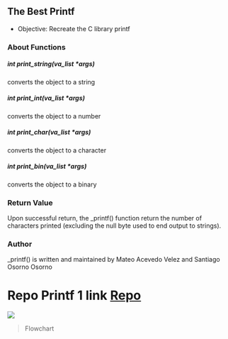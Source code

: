 ## The Best Printf
- Objective: Recreate the C library printf


### About Functions

##### int print_string(va_list *args)
converts the object to a string


##### int print_int(va_list *args)
converts the object to a number


##### int print_char(va_list *args)
converts the object to a character


##### int print_bin(va_list *args)
converts the object to a binary


### Return Value
Upon successful return, the _printf() function return the number of characters printed (excluding the null byte used to end output to strings).


### Author
_printf() is written and maintained by Mateo Acevedo Velez and Santiago Osorno Osorno


# Repo Printf 1 link [Repo ](https://github.com/TEOACEVEDO/printf)

![](https://cdn.discordapp.com/attachments/938586169296437338/956667575331344434/unknown.png)

> Flowchart
